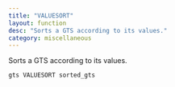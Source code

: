```yaml
---
title: "VALUESORT"
layout: function
desc: "Sorts a GTS according to its values."
category: miscellaneous
---
```


Sorts a GTS according to its values.

```
gts VALUESORT sorted_gts
```
